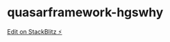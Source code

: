 # quasarframework-hgswhy

[Edit on StackBlitz ⚡️](https://stackblitz.com/edit/quasarframework-hgswhy)
